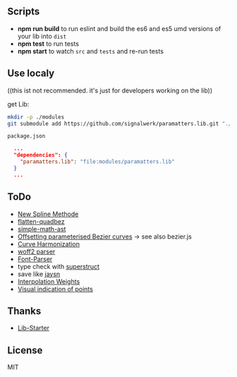 ## Scripts
* **npm run build** to run eslint and build the es6 and es5 umd versions of your lib into `dist`
* **npm test** to run tests
* **npm start** to watch `src` and `tests` and re-run tests

## Use localy
((this ist not recommended. it's just for developers working on the lib))

get Lib:
```sh
mkdir -p ./modules
git submodule add https://github.com/signalwerk/paramatters.lib.git "./modules/paramatters.lib"
```


`package.json`

```json
  ...
  "dependencies": {
    "paramatters.lib": "file:modules/paramatters.lib"
  }
  ...
```


## ToDo
* [New Spline Methode](https://github.com/raphlinus/spline-research)
* [flatten-quadbez](https://raphlinus.github.io/graphics/curves/2019/12/23/flatten-quadbez.html)
* [simple-math-ast](https://github.com/Flyr1Q/simple-math-ast)
* [Offsetting parameterised Bezier curves](https://github.com/simoncozens/curve-offsetting) → see also bezier.js
* [Curve Harmonization](https://github.com/simoncozens/SuperTool)
* [woff2 parser](https://github.com/Pomax/Font.js/blob/44c95880b5876e1a95ce59ed1aea21ddbc12f437/src/opentype/woff2.js)
* [Font-Parser](https://github.com/yWorks/jsPDF/blob/master/src/libs/ttffont.js)
* type check with [superstruct](https://github.com/ianstormtaylor/superstruct)
* save like [jaysn](https://github.com/lowsprofile/jaysn)
* [Interpolation Weights](https://github.com/jpt/font-scripts/blob/master/Glyphs/Family%20Weights%20Calculator.py#L167-L177)
* [Visual indication of points](https://2019.kerning.it/img/2019/ws/maag/maag-1.jpg)

## Thanks
* [Lib-Starter](https://github.com/w8r/rollup-buble-mocha-boilerplate)

## License
MIT
